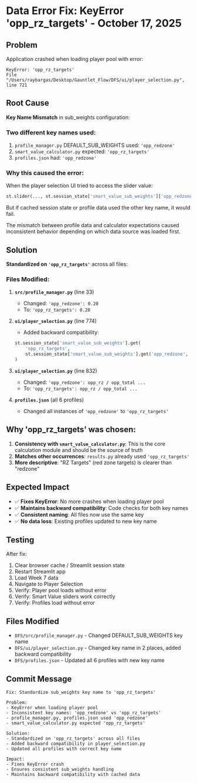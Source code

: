 # Data Error Fix: KeyError 'opp_rz_targets' - October 17, 2025

## Problem

Application crashed when loading player pool with error:
```
KeyError: 'opp_rz_targets'
File "/Users/raybargas/Desktop/Gauntlet_Flow/DFS/ui/player_selection.py", line 721
```

## Root Cause

**Key Name Mismatch** in sub_weights configuration:

### Two different key names used:
1. `profile_manager.py` DEFAULT_SUB_WEIGHTS used: `'opp_redzone'`
2. `smart_value_calculator.py` expected: `'opp_rz_targets'`
3. `profiles.json` had: `'opp_redzone'`

### Why this caused the error:

When the player selection UI tried to access the slider value:
```python
st.slider(..., st.session_state['smart_value_sub_weights']['opp_redzone'], ...)
```

But if cached session state or profile data used the other key name, it would fail.

The mismatch between profile data and calculator expectations caused inconsistent behavior depending on which data source was loaded first.

## Solution

**Standardized on `'opp_rz_targets'`** across all files:

### Files Modified:

1. **`src/profile_manager.py`** (line 33)
   - Changed: `'opp_redzone': 0.20` 
   - To: `'opp_rz_targets': 0.20`

2. **`ui/player_selection.py`** (line 774)
   - Added backward compatibility: 
   ```python
   st.session_state['smart_value_sub_weights'].get(
       'opp_rz_targets', 
       st.session_state['smart_value_sub_weights'].get('opp_redzone', 0.20)
   )
   ```

3. **`ui/player_selection.py`** (line 832)
   - Changed: `'opp_redzone': opp_rz / opp_total ...`
   - To: `'opp_rz_targets': opp_rz / opp_total ...`

4. **`profiles.json`** (all 6 profiles)
   - Changed all instances of `'opp_redzone'` to `'opp_rz_targets'`

## Why 'opp_rz_targets' was chosen:

1. **Consistency with `smart_value_calculator.py`**: This is the core calculation module and should be the source of truth
2. **Matches other occurrences**: `results.py` already used `'opp_rz_targets'`
3. **More descriptive**: "RZ Targets" (red zone targets) is clearer than "redzone"

## Expected Impact

- ✅ **Fixes KeyError**: No more crashes when loading player pool
- ✅ **Maintains backward compatibility**: Code checks for both key names
- ✅ **Consistent naming**: All files now use the same key
- ✅ **No data loss**: Existing profiles updated to new key name

## Testing

After fix:
1. Clear browser cache / Streamlit session state
2. Restart Streamlit app
3. Load Week 7 data
4. Navigate to Player Selection
5. Verify: Player pool loads without error
6. Verify: Smart Value sliders work correctly
7. Verify: Profiles load without error

## Files Modified

- `DFS/src/profile_manager.py` - Changed DEFAULT_SUB_WEIGHTS key name
- `DFS/ui/player_selection.py` - Changed key name in 2 places, added backward compatibility
- `DFS/profiles.json` - Updated all 6 profiles with new key name

## Commit Message

```
Fix: Standardize sub_weights key name to 'opp_rz_targets'

Problem:
- KeyError when loading player pool
- Inconsistent key names: 'opp_redzone' vs 'opp_rz_targets'
- profile_manager.py, profiles.json used 'opp_redzone'
- smart_value_calculator.py expected 'opp_rz_targets'

Solution:
- Standardized on 'opp_rz_targets' across all files
- Added backward compatibility in player_selection.py
- Updated all profiles with correct key name

Impact:
- Fixes KeyError crash
- Ensures consistent sub_weights handling
- Maintains backward compatibility with cached data
```

